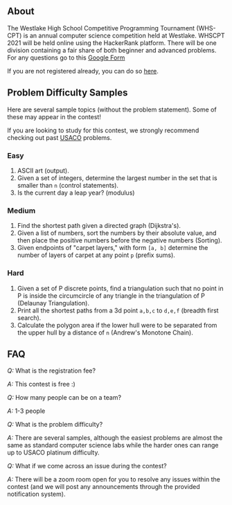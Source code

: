 ## About

The Westlake High School Competitive Programming Tournament (WHS-CPT) is an annual computer science competition held at Westlake. WHSCPT 2021 will be held online using the HackerRank platform. There will be one division containing a fair share of both beginner and advanced problems. For any questions go to this [Google Form](https://forms.gle/RbtGpYLuZUQuWBqv6)

If you are not registered already, you can do so [here](https://forms.gle/fcmr9fb9rxgRyi49A).

## Problem Difficulty Samples

Here are several sample topics (without the problem statement). Some of these may appear in the contest!

If you are looking to study for this contest, we strongly recommend checking out past [USACO](http://www.usaco.org/) problems.

### Easy

1. ASCII art (output).
2. Given a set of integers, determine the largest number in the set that is smaller than `n` (control statements).
3. Is the current day a leap year? (modulus)

### Medium

1. Find the shortest path given a directed graph (Dijkstra's).
2. Given a list of numbers, sort the numbers by their absolute value, and then place the positive numbers before the negative numbers (Sorting).
3. Given endpoints of "carpet layers," with form `[a, b]` determine the number of layers of carpet at any point `p` (prefix sums).

### Hard

1. Given a set of P discrete points, find a triangulation such that no point in P is inside the circumcircle of any triangle in the triangulation of P (Delaunay Triangulation).
2. Print all the shortest paths from a 3d point `a,b,c` to `d,e,f` (breadth first search).
3. Calculate the polygon area if the lower hull were to be separated from the upper hull by a distance of `n` (Andrew's Monotone Chain).

## FAQ

*Q:* What is the registration fee?

*A:* This contest is free :)

*Q:* How many people can be on a team?

*A:* 1-3 people

*Q:* What is the problem difficulty?

*A:* There are several samples, although the easiest problems are almost the same as standard computer science labs while the harder ones can range up to USACO platinum difficulty.

*Q:* What if we come across an issue during the contest?

*A:* There will be a zoom room open for you to resolve any issues within the contest (and we will post any announcements through the provided notification system).

